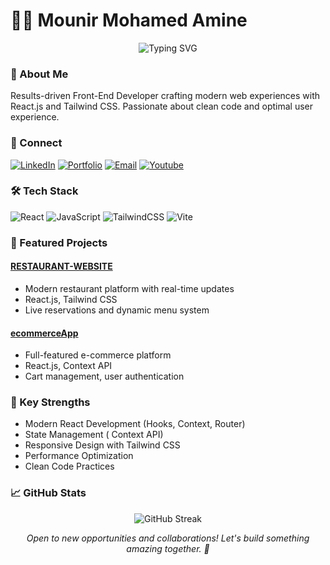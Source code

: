 # 👨‍💻 Mounir Mohamed Amine

<p align="center">
  <img src="https://readme-typing-svg.herokuapp.com?font=Fira+Code&duration=3000&pause=1000&color=2E9BF7&center=true&vCenter=true&width=435&lines=Front+End+Developer;React+%2B+Tailwind+Specialist;Clean+Code+Enthusiast" alt="Typing SVG" />
</p>

### 👋 About Me
Results-driven Front-End Developer crafting modern web experiences with React.js and Tailwind CSS. Passionate about clean code and optimal user experience.

### 🔗 Connect
[![LinkedIn](https://img.shields.io/badge/LinkedIn-%230077B5.svg?logo=linkedin&logoColor=white)](https://www.linkedin.com/in/mohamed-amine-mounir-6a125732b/)
[![Portfolio](https://img.shields.io/badge/Portfolio-%23000000.svg?style=for-the-badge&logo=firefox&logoColor=#FF7139)](https://amine-developer.vercel.app/)
[![Email](https://img.shields.io/badge/Email-D14836?style=for-the-badge&logo=gmail&logoColor=white)](mailto:mohamedaminemounirdev@gmail.com)
[![Youtube](https://img.shields.io/badge/Youtube-D14836?style=for-the-badge&logo=youtube&logoColor=white)](https://www.youtube.com/@amine__Tech..)


### 🛠️ Tech Stack
![React](https://img.shields.io/badge/react-%2320232a.svg?style=for-the-badge&logo=react&logoColor=%2361DAFB)
![JavaScript](https://img.shields.io/badge/javascript-%23323330.svg?style=for-the-badge&logo=javascript&logoColor=%23F7DF1E)
![TailwindCSS](https://img.shields.io/badge/tailwindcss-%2338B2AC.svg?style=for-the-badge&logo=tailwind-css&logoColor=white)
![Vite](https://img.shields.io/badge/vite-%23646CFF.svg?style=for-the-badge&logo=vite&logoColor=white)

### 🚀 Featured Projects

#### [RESTAURANT-WEBSITE](https://aurum-gamma.vercel.app/)
- Modern restaurant platform with real-time updates
- React.js, Tailwind CSS
- Live reservations and dynamic menu system

#### [ecommerceApp](https://ecommerce-nine-wine.vercel.app/)
- Full-featured e-commerce platform
- React.js, Context API
- Cart management, user authentication


### 💪 Key Strengths
- Modern React Development (Hooks, Context, Router)
- State Management ( Context API)
- Responsive Design with Tailwind CSS
- Performance Optimization
- Clean Code Practices

### 📈 GitHub Stats
<p align="center">
  <img src="https://github-readme-streak-stats.herokuapp.com/?user=Mohamed-amine-Mr&theme=tokyonight" alt="GitHub Streak" />
</p>

<p align="center">
  <i>Open to new opportunities and collaborations! Let's build something amazing together. 🚀</i>
</p>

